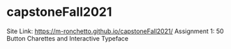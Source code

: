 # capstoneFall2021
Site Link: https://m-ronchetto.github.io/capstoneFall2021/
Assignment 1: 50 Button Charettes and Interactive Typeface
